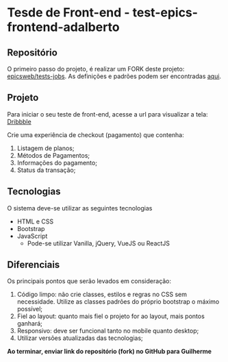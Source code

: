 # Tesde de Front-end - test-epics-frontend-adalberto

## Repositório

O primeiro passo do projeto, é realizar um FORK deste projeto: [epicsweb/tests-jobs](https://github.com/epicsweb/tests-jobs). As definições e padrões podem ser encontradas [aqui](https://github.com/epicsweb/tests-jobs/blob/master/README.md).

## Projeto

Para iniciar o seu teste de front-end, acesse a url para visualizar a tela: [Dribbble](https://dribbble.com/shots/11181485-Checkout-experience)

Crie uma experiência de checkout (pagamento) que contenha:

1. Listagem de planos;
2. Métodos de Pagamentos;
3. Informações do pagamento;
4. Status da transação;

## Tecnologias

O sistema deve-se utilizar as seguintes tecnologias

- HTML e CSS
- Bootstrap
- JavaScript
  - Pode-se utilizar Vanilla, jQuery, VueJS ou ReactJS

## Diferenciais

Os principais pontos que serão levados em consideração:

1. Código limpo: não crie classes, estilos e regras no CSS sem necessidade. Utilize as classes padrões do próprio bootstrap o máximo possível;
2. Fiel ao layout: quanto mais fiel o projeto for ao layout, mais pontos ganhará;
3. Responsivo: deve ser funcional tanto no mobile quanto desktop;
4. Utilizar versões atualizadas das tecnologias;

**Ao terminar, enviar link do repositório (fork) no GitHub para Guilherme**
